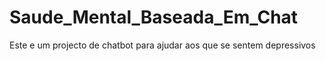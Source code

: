 # Saude_Mental_Baseada_Em_Chat
 Este e um projecto de chatbot para ajudar aos que se sentem depressivos
